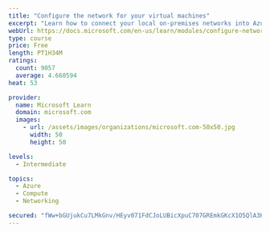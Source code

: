 ```yaml
---
title: "Configure the network for your virtual machines"
excerpt: "Learn how to connect your local on-premises networks into Azure using virtual networks, VPN gateways, and Azure ExpressRoute."
webUrl: https://docs.microsoft.com/en-us/learn/modules/configure-network-for-azure-virtual-machines/
type: course
price: Free
length: PT1H34M
ratings:
  count: 9057
  average: 4.660594
heat: 53

provider:
  name: Microsoft Learn
  domain: microsoft.com
  images:
    - url: /assets/images/organizations/microsoft.com-50x50.jpg
      width: 50
      height: 50

levels:
  - Intermediate

topics:
  - Azure
  - Compute
  - Networking

secured: "fWw+bGUjukCu7LMkGnv/HEyv071FdCJoLUBicXpuC707GREmkGKcX1O5QlA3HCs5+tKTRh3/AbOJTuis6UE3Nz9bYxSsKbH4TkQTcnU1cuRoQJfdLj3YDs+9/U0WVho+d0ossLSEjy6vMwuso8SdFH7k7dkml10D0ZXigcrqEiMtKmFjpdaTwjgh8SwSYUCcUf3QGlgz426vqi2hRX33Byi24hdIlfu3DgQ9J1XzazKVMU2/ctOgOL9yY8+0VgAD4lHyTlDocx6mSaFp+PgoMfV5yXImO0/8pAnrhCI7N6V3Mo5sA/wbV5HQ+qcudqKb7+oooHqK9onDFZ1Wn0AWZ1TNQcWGdrN4YrwD8RwvWhkCkA1+Xq13aK8EBfL+fL7kTVLJ9HSBp+DYgTtRj23eRdyQ+3wLdeMJb4vNMuFjA0I=;BOpzuocQdtwwXHSSDmYzgA=="
---
```


